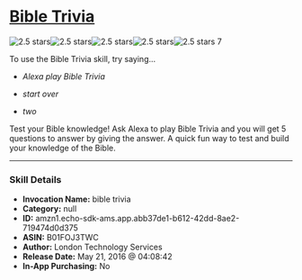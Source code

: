 # [Bible Trivia](http://alexa.amazon.com/#skills/amzn1.echo-sdk-ams.app.abb37de1-b612-42dd-8ae2-719474d0d375)
![2.5 stars](../../images/ic_star_black_18dp_1x.png)![2.5 stars](../../images/ic_star_black_18dp_1x.png)![2.5 stars](../../images/ic_star_half_black_18dp_1x.png)![2.5 stars](../../images/ic_star_border_black_18dp_1x.png)![2.5 stars](../../images/ic_star_border_black_18dp_1x.png) 7

To use the Bible Trivia skill, try saying...

* *Alexa play Bible Trivia*

* *start over*

* *two*

Test your Bible knowledge! Ask Alexa to play Bible Trivia and you will get 5 questions to answer by giving the answer. A quick fun way to test and build your knowledge of the Bible.

***

### Skill Details

* **Invocation Name:** bible trivia
* **Category:** null
* **ID:** amzn1.echo-sdk-ams.app.abb37de1-b612-42dd-8ae2-719474d0d375
* **ASIN:** B01FOJ3TWC
* **Author:** London Technology Services 
* **Release Date:** May 21, 2016 @ 04:08:42
* **In-App Purchasing:** No
